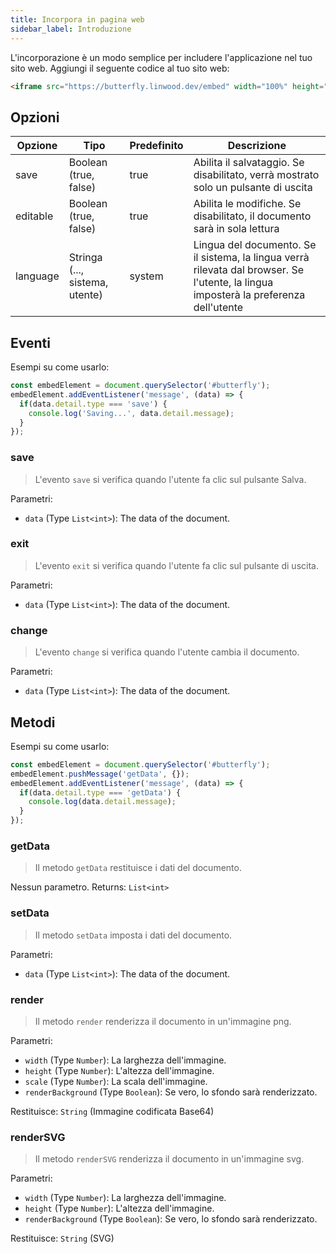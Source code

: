 ```yaml
---
title: Incorpora in pagina web
sidebar_label: Introduzione
---
```


L'incorporazione è un modo semplice per includere l'applicazione nel tuo sito web. Aggiungi il seguente codice al tuo sito web:

```html
<iframe src="https://butterfly.linwood.dev/embed" width="100%" height="500px" allowtransparency="true"></iframe>
```

## Opzioni

| Opzione  | Tipo                           | Predefinito | Descrizione                                                                                                                           |
| -------- | ------------------------------ | ----------- | ------------------------------------------------------------------------------------------------------------------------------------- |
| save     | Boolean (true, false)          | true        | Abilita il salvataggio. Se disabilitato, verrà mostrato solo un pulsante di uscita                                                    |
| editable | Boolean (true, false)          | true        | Abilita le modifiche. Se disabilitato, il documento sarà in sola lettura                                                              |
| language | Stringa (..., sistema, utente) | system      | Lingua del documento. Se il sistema, la lingua verrà rilevata dal browser. Se l'utente, la lingua imposterà la preferenza dell'utente |

## Eventi

Esempi su come usarlo:

```javascript
const embedElement = document.querySelector('#butterfly');
embedElement.addEventListener('message', (data) => {
  if(data.detail.type === 'save') {
    console.log('Saving...', data.detail.message);
  }
});
```

### save

> L'evento `save` si verifica quando l'utente fa clic sul pulsante Salva.

Parametri:

* `data` (Type `List<int>`): The data of the document.

### exit

> L'evento `exit` si verifica quando l'utente fa clic sul pulsante di uscita.

Parametri:

* `data` (Type `List<int>`): The data of the document.

### change

> L'evento `change` si verifica quando l'utente cambia il documento.

Parametri:

* `data` (Type `List<int>`): The data of the document.

## Metodi

Esempi su come usarlo:

```javascript
const embedElement = document.querySelector('#butterfly');
embedElement.pushMessage('getData', {});
embedElement.addEventListener('message', (data) => {
  if(data.detail.type === 'getData') {
    console.log(data.detail.message);
  }
});
```

### getData

> Il metodo `getData` restituisce i dati del documento.

Nessun parametro. Returns: `List<int>`

### setData

> Il metodo `setData` imposta i dati del documento.

Parametri:

* `data` (Type `List<int>`): The data of the document.

### render

> Il metodo `render` renderizza il documento in un'immagine png.

Parametri:

* `width` (Type `Number`): La larghezza dell'immagine.
* `height` (Type `Number`): L'altezza dell'immagine.
* `scale` (Type `Number`): La scala dell'immagine.
* `renderBackground` (Type `Boolean`): Se vero, lo sfondo sarà renderizzato.

Restituisce: `String` (Immagine codificata Base64)

### renderSVG

> Il metodo `renderSVG` renderizza il documento in un'immagine svg.

Parametri:

* `width` (Type `Number`): La larghezza dell'immagine.
* `height` (Type `Number`): L'altezza dell'immagine.
* `renderBackground` (Type `Boolean`): Se vero, lo sfondo sarà renderizzato.

Restituisce: `String` (SVG)

